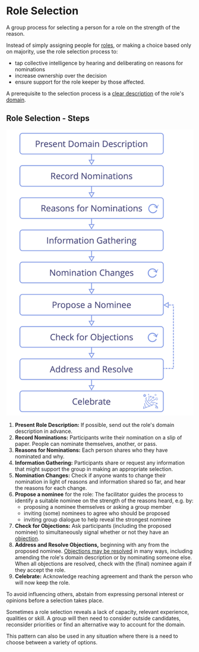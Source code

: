 # Role Selection

<summary>
A group process for selecting a person for a role on the strength of the reason.
</summary>

Instead of simply assigning people for [roles](section:role), or making a choice based only on majority, use the role selection process to:

- tap collective intelligence by hearing and deliberating on reasons for nominations
- increase ownership over the decision
- ensure support for the role keeper by those affected.

A prerequisite to the selection process is a [clear description](section:clarify-and-develop-domains) of the role's [domain](glossary:domain).

## Role Selection - Steps

![Role selection process](img/agreements/selection.png)

1. **Present Role Description:** If possible, send out the role's domain description in advance.
2. **Record Nominations:** Participants write their nomination on a slip of paper. People can nominate themselves, another, or pass.
3. **Reasons for Nominations:** Each person shares who they have nominated and why.
4. **Information Gathering:** Participants share or request any information that might support the group in making an appropriate selection.
5. **Nomination Changes:** Check if anyone wants to change their nomination in light of reasons and information shared so far, and hear the reasons for each change.
6. **Propose a nominee** for the role: The facilitator guides the process to identify a suitable nominee on the strength of the reasons heard, e.g. by:
    -   proposing a nominee themselves or asking a group member
    -   inviting (some) nominees to agree who should be proposed
    -   inviting group dialogue to help reveal the strongest nominee
7. **Check for Objections:** Ask participants (including the proposed nominee) to simultaneously signal whether or not they have an [objection](glossary:objection).
8. **Address and Resolve Objections,** beginning with any from the proposed nominee. [Objections may be resolved](section:resolve-objections) in many ways, including amending the role's domain description or by nominating someone else. When all objections are resolved, check with the (final) nominee again if they accept the role.
9. **Celebrate:** Acknowledge reaching agreement and thank the person who will now keep the role.

To avoid influencing others, abstain from expressing personal interest or opinions before a selection takes place.

Sometimes a role selection reveals a lack of capacity, relevant experience, qualities or skill. A group will then need to consider outside candidates, reconsider priorities or find an alternative way to account for the domain.

This pattern can also be used in any situation where there is a need to choose between a variety of options.
